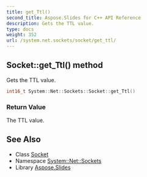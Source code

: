 ```yaml
---
title: get_Ttl()
second_title: Aspose.Slides for C++ API Reference
description: Gets the TTL value.
type: docs
weight: 352
url: /system.net.sockets/socket/get_ttl/
---
```

## Socket::get_Ttl() method


Gets the TTL value.

```cpp
int16_t System::Net::Sockets::Socket::get_Ttl()
```


### Return Value

The TTL value.

## See Also

* Class [Socket](../)
* Namespace [System::Net::Sockets](../../)
* Library [Aspose.Slides](../../../)